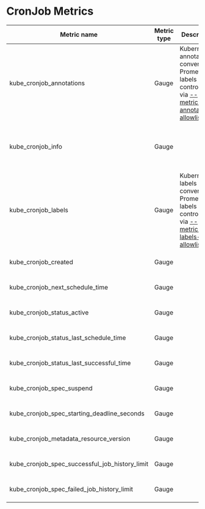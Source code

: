 # CronJob Metrics

| Metric name                                    | Metric type | Description                                                                                                               | Labels/tags                                                                                                                                                     | Status       |
| ---------------------------------------------- | ----------- | ------------------------------------------------------------------------------------------------------------------------- | --------------------------------------------------------------------------------------------------------------------------------------------------------------- | ------------ |
| kube_cronjob_annotations                       | Gauge       | Kubernetes annotations converted to Prometheus labels controlled via [--metric-annotations-allowlist](./cli-arguments.md) | `cronjob`=&lt;cronjob-name&gt; <br> `namespace`=&lt;cronjob-namespace&gt; <br> `annotation_CRONJOB_ANNOTATION`=&lt;CRONJOB_ANNOTATION&gt;                       | EXPERIMENTAL |
| kube_cronjob_info                              | Gauge       |                                                                                                                           | `cronjob`=&lt;cronjob-name&gt; <br> `namespace`=&lt;cronjob-namespace&gt; <br> `schedule`=&lt;schedule&gt; <br> `concurrency_policy`=&lt;concurrency-policy&gt; | STABLE       |
| kube_cronjob_labels                            | Gauge       | Kubernetes labels converted to Prometheus labels controlled via [--metric-labels-allowlist](./cli-arguments.md)           | `cronjob`=&lt;cronjob-name&gt; <br> `namespace`=&lt;cronjob-namespace&gt; <br> `label_CRONJOB_LABEL`=&lt;CRONJOB_LABEL&gt;                                      | STABLE       |
| kube_cronjob_created                           | Gauge       |                                                                                                                           | `cronjob`=&lt;cronjob-name&gt; <br> `namespace`=&lt;cronjob-namespace&gt;                                                                                       | STABLE       |
| kube_cronjob_next_schedule_time                | Gauge       |                                                                                                                           | `cronjob`=&lt;cronjob-name&gt; <br> `namespace`=&lt;cronjob-namespace&gt;                                                                                       | STABLE       |
| kube_cronjob_status_active                     | Gauge       |                                                                                                                           | `cronjob`=&lt;cronjob-name&gt; <br> `namespace`=&lt;cronjob-namespace&gt;                                                                                       | STABLE       |
| kube_cronjob_status_last_schedule_time         | Gauge       |                                                                                                                           | `cronjob`=&lt;cronjob-name&gt; <br> `namespace`=&lt;cronjob-namespace&gt;                                                                                       | STABLE       |
| kube_cronjob_status_last_successful_time       | Gauge       |                                                                                                                           | `cronjob`=&lt;cronjob-name&gt; <br> `namespace`=&lt;cronjob-namespace&gt;                                                                                       | EXPERIMENTAL |
| kube_cronjob_spec_suspend                      | Gauge       |                                                                                                                           | `cronjob`=&lt;cronjob-name&gt; <br> `namespace`=&lt;cronjob-namespace&gt;                                                                                       | STABLE       |
| kube_cronjob_spec_starting_deadline_seconds    | Gauge       |                                                                                                                           | `cronjob`=&lt;cronjob-name&gt; <br> `namespace`=&lt;cronjob-namespace&gt;                                                                                       | STABLE       |
| kube_cronjob_metadata_resource_version         | Gauge       |                                                                                                                           | `cronjob`=&lt;cronjob-name&gt; <br> `namespace`=&lt;cronjob-namespace&gt;                                                                                       | STABLE       |
| kube_cronjob_spec_successful_job_history_limit | Gauge       |                                                                                                                           | `cronjob`=&lt;cronjob-name&gt; <br> `namespace`=&lt;cronjob-namespace&gt;                                                                                       | EXPERIMENTAL |
| kube_cronjob_spec_failed_job_history_limit     | Gauge       |                                                                                                                           | `cronjob`=&lt;cronjob-name&gt; <br> `namespace`=&lt;cronjob-namespace&gt;                                                                                       | EXPERIMENTAL |
